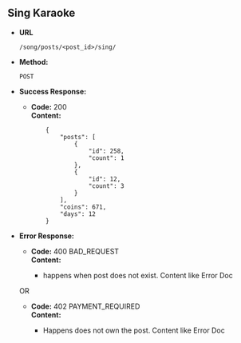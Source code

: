 **Sing Karaoke**
----

* **URL**

  `/song/posts/<post_id>/sing/`

* **Method:**
  
  `POST`

  
* **Success Response:**
  
  * **Code:** 200 <br />
    **Content:** 
    
            {
                "posts": [
                    {
                        "id": 258,
                        "count": 1
                    },
                    {
                        "id": 12,
                        "count": 3
                    }
                ],
                "coins": 671,
                "days": 12
            }
 
* **Error Response:**

  * **Code:** 400 BAD_REQUEST <br />
    **Content:** 
    
    * happens when post does not exist. Content like Error Doc

  OR

  * **Code:** 402 PAYMENT_REQUIRED <br />
    **Content:**
    
    * Happens does not own the post. Content like Error Doc
